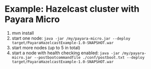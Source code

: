 # Example: Hazelcast cluster with Payara Micro

1. mvn install
2. start one node: `java -jar /my/payara-micro.jar --deploy target/PayaraHazelcastExample-1.0-SNAPSHOT.war`
3. start more nodes (up to 5 in total)
4. start a node with health checking enabled: `java -jar /my/payara-micro.jar --postbootcommandfile ./conf/postboot.txt --deploy target/PayaraHazelcastExample-1.0-SNAPSHOT.war`